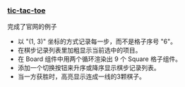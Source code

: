 ### [tic-tac-toe](https://qw110946.github.io/learn-react/tic-tac-toe/build/)

完成了官网的例子

* 以 "(1, 3)" 坐标的方式记录每一步，而不是格子序号 "6"。
* 在棋步记录列表里加粗显示当前选中的项目。
* 在 Board 组件中用两个循环渲染出 9 个 Square 格子组件。
* 添加一个切换按钮来升序或降序显示棋步记录列表。
* 当一方获胜时，高亮显示连成一线的3颗棋子。